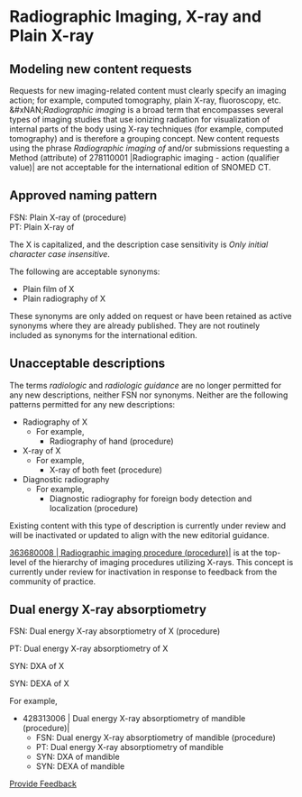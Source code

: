 # Radiographic Imaging, X-ray and Plain X-ray

## Modeling new content requests

Requests for new imaging-related content must clearly specify an imaging action; for example, computed tomography, plain X-ray, fluoroscopy, etc.\
\&#xNAN;_Radiographic imaging_ is a broad term that encompasses several types of imaging studies that use ionizing radiation for visualization of internal parts of the body using X-ray techniques (for example, computed tomography) and is therefore a grouping concept. New content requests using the phrase _Radiographic imaging of_ and/or submissions requesting a Method (attribute) of 278110001 |Radiographic imaging - action (qualifier value)| are not acceptable for the international edition of SNOMED CT.

## Approved naming pattern

FSN: Plain X-ray of (procedure)\
PT: Plain X-ray of

The X is capitalized, and the description case sensitivity is _Only initial character case insensitive_.

The following are acceptable synonyms:

* Plain film of X
* Plain radiography of X

These synonyms are only added on request or have been retained as active synonyms where they are already published. They are not routinely included as synonyms for the international edition.

## Unacceptable descriptions

The terms _radiologic_ and _radiologic guidance_ are no longer permitted for any new descriptions, neither FSN nor synonyms. Neither are the following patterns permitted for any new descriptions:

* Radiography of X
  * For example,
    * Radiography of hand (procedure)
* X-ray of X
  * For example,
    * X-ray of both feet (procedure)
* Diagnostic radiography
  * For example,
    * Diagnostic radiography for foreign body detection and localization (procedure)

Existing content with this type of description is currently under review and will be inactivated or updated to align with the new editorial guidance.

[363680008 | Radiographic imaging procedure (procedure)|](http://snomed.info/id/363680008) is at the top-level of the hierarchy of imaging procedures utilizing X-rays. This concept is currently under review for inactivation in response to feedback from the community of practice.

## Dual energy X-ray absorptiometry

FSN: Dual energy X-ray absorptiometry of X (procedure)

PT: Dual energy X-ray absorptiometry of X

SYN: DXA of X

SYN: DEXA of X

For example,

* 428313006 | Dual energy X-ray absorptiometry of mandible (procedure)|
  * FSN: Dual energy X-ray absorptiometry of mandible (procedure)
  * PT: Dual energy X-ray absorptiometry of mandible
  * SYN: DXA of mandible
  * SYN: DEXA of mandible






<a href="https://docs.google.com/forms/d/e/1FAIpQLScTmbZIf0UEQwYDkY27EEWBkaiYkHSbR0_9DmFrMLXoQLyL7Q/viewform?usp=pp_url&entry.1767247133=SCT+Editorial+Guide&entry.670899847=Radiographic%20Imaging%2C%20X-ray%20and%20Plain%20X-ray" class="button primary">Provide Feedback</a>
